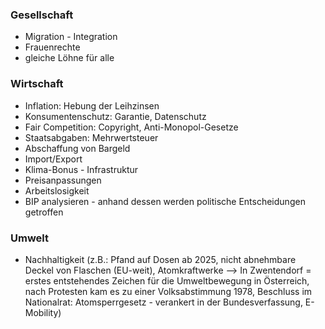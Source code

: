 ### Gesellschaft
- Migration - Integration
- Frauenrechte
- gleiche Löhne für alle
### Wirtschaft
- Inflation: Hebung der Leihzinsen
- Konsumentenschutz: Garantie, Datenschutz
- Fair Competition: Copyright, Anti-Monopol-Gesetze
- Staatsabgaben: Mehrwertsteuer
- Abschaffung von Bargeld
- Import/Export
- Klima-Bonus - Infrastruktur
- Preisanpassungen
- Arbeitslosigkeit
- BIP analysieren - anhand dessen werden politische Entscheidungen getroffen
### Umwelt
- Nachhaltigkeit (z.B.: Pfand auf Dosen ab 2025, nicht abnehmbare Deckel von Flaschen (EU-weit), Atomkraftwerke --> In Zwentendorf = erstes entstehendes Zeichen für die Umweltbewegung in Österreich, nach Protesten kam es zu einer Volksabstimmung 1978, Beschluss im Nationalrat: Atomsperrgesetz - verankert in der Bundesverfassung, E-Mobility)